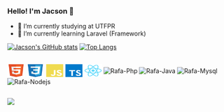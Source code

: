 ### Hello! I'm Jacson 👋

- 🔭 I’m currently studying at UTFPR
- 🌱 I’m currently learning Laravel (Framework)

[![Jacson's GitHub stats](https://github-readme-stats.vercel.app/api?username=jacsonsouza&hide=stars&show_icons=true&theme=solarized-dark)](https://github.com/jacsonsouza/github-readme-stats)
[![Top Langs](https://github-readme-stats.vercel.app/api/top-langs/?username=jacsonsouza&layout=compact&theme=solarized-dark)](https://github.com/jacsonsouza/github-readme-stats)

<div style="display: inline_block"><br>
  <img align="center" alt="Rafa-HTML" height="30" width="40" src="https://raw.githubusercontent.com/devicons/devicon/master/icons/html5/html5-original.svg">
  <img align="center" alt="Rafa-CSS" height="30" width="40" src="https://raw.githubusercontent.com/devicons/devicon/master/icons/css3/css3-original.svg">
  <img align="center" alt="Rafa-Js" height="30" width="40" src="https://raw.githubusercontent.com/devicons/devicon/master/icons/javascript/javascript-plain.svg">
  <img align="center" alt="Rafa-Ts" height="30" width="40" src="https://raw.githubusercontent.com/devicons/devicon/master/icons/typescript/typescript-plain.svg">
  <img align="center" alt="Rafa-React" height="30" width="40" src="https://raw.githubusercontent.com/devicons/devicon/master/icons/react/react-original.svg">
  <img align="center" alt="Rafa-Php" height="50" width="60" src="https://cdn.jsdelivr.net/gh/devicons/devicon/icons/php/php-original.svg">
  <img align="center" alt="Rafa-Java" height="40" width="50" src="https://cdn.jsdelivr.net/gh/devicons/devicon/icons/java/java-original.svg">
  <img align="center" alt="Rafa-Mysql" height="50" width="60" src="https://cdn.jsdelivr.net/gh/devicons/devicon/icons/mysql/mysql-original-wordmark.svg">
  <img align="center" alt="Rafa-Nodejs" height="60" width="70" src="https://cdn.jsdelivr.net/gh/devicons/devicon/icons/nodejs/nodejs-original-wordmark.svg">
</div>

##
<div>
  <a href="https://www.linkedin.com/in/jacson-sávio-de-souza-143797277/" target="_blank"><img src="https://img.shields.io/badge/-LinkedIn-%230077B5?style=for-the-badge&logo=linkedin&logoColor=white" target="_blank"></a>
</div>
